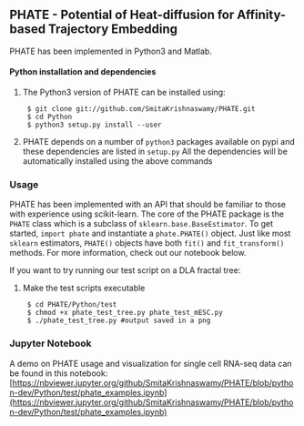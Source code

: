 PHATE  - Potential of Heat-diffusion for Affinity-based Trajectory Embedding
-------------------------------------------------------

PHATE has been implemented in Python3 and Matlab.

#### Python installation and dependencies
1. The Python3 version of PHATE can be installed using:

        $ git clone git://github.com/SmitaKrishnaswamy/PHATE.git
        $ cd Python
        $ python3 setup.py install --user

2. PHATE depends on a number of `python3` packages available on pypi and these dependencies are listed in `setup.py`
All the dependencies will be automatically installed using the above commands

### Usage
PHATE has been implemented with an API that should be familiar to those with experience using scikit-learn. The core of the PHATE package is the `PHATE` class which is a subclass of `sklearn.base.BaseEstimator`.  To get started, `import phate` and instantiate a `phate.PHATE()` object. Just like most `sklearn` estimators, `PHATE()` objects have both `fit()` and `fit_transform()` methods. For more information, check out our notebook below.

If you want to try running our test script on a DLA fractal tree:
1. Make the test scripts executable

        $ cd PHATE/Python/test
        $ chmod +x phate_test_tree.py phate_test_mESC.py
        $ ./phate_test_tree.py #output saved in a png

### Jupyter Notebook
A demo on PHATE usage and visualization for single cell RNA-seq data can be found in this notebook: [https://nbviewer.jupyter.org/github/SmitaKrishnaswamy/PHATE/blob/python-dev/Python/test/phate_examples.ipynb](https://nbviewer.jupyter.org/github/SmitaKrishnaswamy/PHATE/blob/python-dev/Python/test/phate_examples.ipynb)
